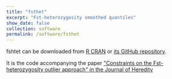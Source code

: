 ```yaml
---
title: "fsthet"
excerpt: "Fst-heterozygosity smoothed quantiles"
show_date: false
collection: software
permalink: /software/fsthet
---
```


fshtet can be downloaded from [R CRAN](https://cran.r-project.org/web/packages/fsthet/fsthet.pdf) or [its GitHub repository](https://github.com/spflanagan/fsthet). 

It is the code accompanying the paper ["Constraints on the Fst-heterozygosity outlier approach" in the Journal of Heredity](https://academic.oup.com/jhered/article/108/5/561/3806805)
